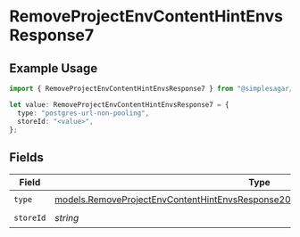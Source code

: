 # RemoveProjectEnvContentHintEnvsResponse7

## Example Usage

```typescript
import { RemoveProjectEnvContentHintEnvsResponse7 } from "@simplesagar/vercel/models/removeprojectenvop.js";

let value: RemoveProjectEnvContentHintEnvsResponse7 = {
  type: "postgres-url-non-pooling",
  storeId: "<value>",
};
```

## Fields

| Field                                                                                                                                                                          | Type                                                                                                                                                                           | Required                                                                                                                                                                       | Description                                                                                                                                                                    |
| ------------------------------------------------------------------------------------------------------------------------------------------------------------------------------ | ------------------------------------------------------------------------------------------------------------------------------------------------------------------------------ | ------------------------------------------------------------------------------------------------------------------------------------------------------------------------------ | ------------------------------------------------------------------------------------------------------------------------------------------------------------------------------ |
| `type`                                                                                                                                                                         | [models.RemoveProjectEnvContentHintEnvsResponse200ApplicationJSONResponseBody37Type](../models/removeprojectenvcontenthintenvsresponse200applicationjsonresponsebody37type.md) | :heavy_check_mark:                                                                                                                                                             | N/A                                                                                                                                                                            |
| `storeId`                                                                                                                                                                      | *string*                                                                                                                                                                       | :heavy_check_mark:                                                                                                                                                             | N/A                                                                                                                                                                            |